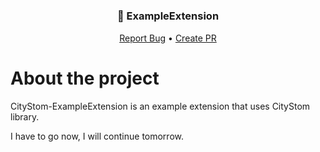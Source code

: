 # <h3 align="center">📀 ExampleExtension</h3>
  <p align="center">
    <a href="https://github.com/CityWideMC/CityStom-ExampleExtension/issues">Report Bug</a>
    •
    <a href="https://github.com/CityWideMC/CityStom-ExampleExtension/pulls">Create PR</a>
  </p>

# About the project
CityStom-ExampleExtension is an example extension that uses CityStom library.




I have to go now, I will continue tomorrow.